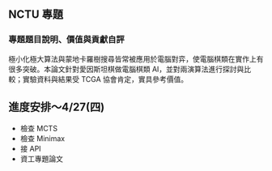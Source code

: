## NCTU 專題
### 專題題目說明、價值與貢獻自評
極小化極大算法與蒙地卡羅樹搜尋皆常被應用於電腦對弈，使電腦棋類在實作上有很多突破。本論文針對愛因斯坦棋做電腦棋類 AI，並對兩演算法進行探討與比較；實驗資料與結果受 TCGA 協會肯定，實具參考價值。

## 進度安排～4/27(四)
* 檢查 MCTS
* 檢查 Minimax
* 接 API
* 資工專題論文
